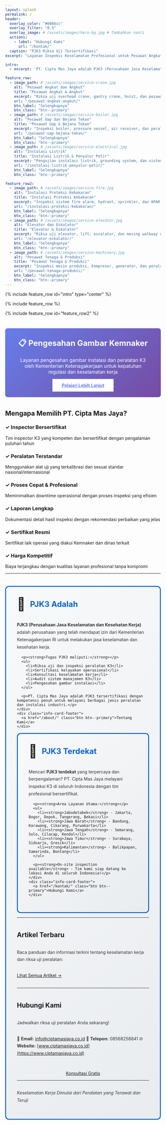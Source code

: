 ```yaml
---
layout: splash
permalink: /
header:
  overlay_color: "#0066cc"
  overlay_filter: "0.5"
  overlay_image: # /assets/images/hero-bg.jpg # Tambahkan nanti
  actions:
    - label: "Hubungi Kami"
      url: "/kontak/"
  caption: "PJK3 Riksa Uji Tersertifikasi"
excerpt: "Layanan Inspeksi Keselamatan Profesional untuk Pesawat Angkat, Bejana Tekan, Instalasi Listrik & K3"

intro:
  - excerpt: 'PT. Cipta Mas Jaya adalah PJK3 (Perusahaan Jasa Keselamatan dan Kesehatan Kerja) tersertifikasi yang memberikan layanan riksa uji dan inspeksi keselamatan untuk berbagai peralatan dan instalasi industri.'

feature_row:
  - image_path: # /assets/images/service-crane.jpg
    alt: "Pesawat Angkat dan Angkut"
    title: "Pesawat Angkat & Angkut"
    excerpt: "Riksa uji overhead crane, gantry crane, hoist, dan pesawat angkat lainnya sesuai standar K3"
    url: "/pesawat-angkat-angkut/"
    btn_label: "Selengkapnya"
    btn_class: "btn--primary"
  - image_path: # /assets/images/service-boiler.jpg
    alt: "Pesawat Uap dan Bejana Tekan"
    title: "Pesawat Uap & Bejana Tekan"
    excerpt: "Inspeksi boiler, pressure vessel, air receiver, dan peralatan bertekanan sesuai regulasi"
    url: "/pesawat-uap-bejana-tekan/"
    btn_label: "Selengkapnya"
    btn_class: "btn--primary"
  - image_path: # /assets/images/service-electrical.jpg
    alt: "Instalasi Listrik"
    title: "Instalasi Listrik & Penyalur Petir"
    excerpt: "Pengujian instalasi listrik, grounding system, dan sistem penyalur petir (lightning protection)"
    url: "/instalasi-listrik-penyalur-petir/"
    btn_label: "Selengkapnya"
    btn_class: "btn--primary"

feature_row2:
  - image_path: # /assets/images/service-fire.jpg
    alt: "Instalasi Proteksi Kebakaran"
    title: "Instalasi Proteksi Kebakaran"
    excerpt: "Inspeksi sistem fire alarm, hydrant, sprinkler, dan APAR sesuai standar fire safety"
    url: "/instalasi-proteksi-kebakaran/"
    btn_label: "Selengkapnya"
    btn_class: "btn--primary"
  - image_path: # /assets/images/service-elevator.jpg
    alt: "Elevator dan Eskalator"
    title: "Elevator & Eskalator"
    excerpt: "Riksa uji elevator, lift, escalator, dan moving walkway untuk keselamatan pengguna"
    url: "/elevator-eskalator/"
    btn_label: "Selengkapnya"
    btn_class: "btn--primary"
  - image_path: # /assets/images/service-machinery.jpg
    alt: "Pesawat Tenaga & Produksi"
    title: "Pesawat Tenaga & Produksi"
    excerpt: "Inspeksi mesin produksi, kompresor, generator, dan peralatan produksi industri"
    url: "/pesawat-tenaga-produksi/"
    btn_label: "Selengkapnya"
    btn_class: "btn--primary"
---
```


{% include feature_row id="intro" type="center" %}

{% include feature_row %}

{% include feature_row id="feature_row2" %}

<div class="notice--info" style="background: linear-gradient(135deg, #667eea 0%, #764ba2 100%); border: none; padding: 30px 40px; margin: 40px 0; text-align: center; border-radius: 8px;">
  <h2 style="color: #ffffff; margin-top: 0; font-size: 1.8em;">📋 Pengesahan Gambar Kemnaker</h2>
  <p style="color: #ffffff; font-size: 1.1em; margin-bottom: 25px;">Layanan pengesahan gambar instalasi dan peralatan K3 oleh Kementerian Ketenagakerjaan untuk kepatuhan regulasi dan keselamatan kerja</p>
  <a href="/pengesahan-gambar-kemnaker/" class="btn btn--light btn--large" style="background: #ffffff; color: #667eea; font-weight: bold; padding: 12px 30px;">Pelajari Lebih Lanjut</a>
</div>

## Mengapa Memilih PT. Cipta Mas Jaya?

<div class="feature__wrapper">
  <div class="feature__item">
    <div class="archive__item">
      <div class="archive__item-body">
        <h3>✓ Inspector Bersertifikat</h3>
        <div class="archive__item-excerpt">
          <p>Tim inspector K3 yang kompeten dan bersertifikat dengan pengalaman puluhan tahun</p>
        </div>
      </div>
    </div>
  </div>

  <div class="feature__item">
    <div class="archive__item">
      <div class="archive__item-body">
        <h3>✓ Peralatan Terstandar</h3>
        <div class="archive__item-excerpt">
          <p>Menggunakan alat uji yang terkalibrasi dan sesuai standar nasional/internasional</p>
        </div>
      </div>
    </div>
  </div>

  <div class="feature__item">
    <div class="archive__item">
      <div class="archive__item-body">
        <h3>✓ Proses Cepat & Profesional</h3>
        <div class="archive__item-excerpt">
          <p>Meminimalkan downtime operasional dengan proses inspeksi yang efisien</p>
        </div>
      </div>
    </div>
  </div>

  <div class="feature__item">
    <div class="archive__item">
      <div class="archive__item-body">
        <h3>✓ Laporan Lengkap</h3>
        <div class="archive__item-excerpt">
          <p>Dokumentasi detail hasil inspeksi dengan rekomendasi perbaikan yang jelas</p>
        </div>
      </div>
    </div>
  </div>

  <div class="feature__item">
    <div class="archive__item">
      <div class="archive__item-body">
        <h3>✓ Sertifikat Resmi</h3>
        <div class="archive__item-excerpt">
          <p>Sertifikat laik operasi yang diakui Kemnaker dan dinas terkait</p>
        </div>
      </div>
    </div>
  </div>

  <div class="feature__item">
    <div class="archive__item">
      <div class="archive__item-body">
        <h3>✓ Harga Kompetitif</h3>
        <div class="archive__item-excerpt">
          <p>Biaya terjangkau dengan kualitas layanan profesional tanpa kompromi</p>
        </div>
      </div>
    </div>
  </div>
</div>

---

<style>
.info-cards-grid {
  display: grid;
  grid-template-columns: 1fr;
  gap: 30px;
  margin: 40px 0;
}

@media (min-width: 64em) {
  .info-cards-grid {
    grid-template-columns: repeat(2, 1fr);
  }
}

.info-card {
  border: 3px solid #0066cc;
  border-radius: 12px;
  padding: 35px;
  background: linear-gradient(135deg, #f8f9fa 0%, #e9ecef 100%);
  transition: all 0.3s ease;
  display: flex;
  flex-direction: column;
}

.info-card:hover {
  transform: translateY(-8px);
  box-shadow: 0 10px 30px rgba(0, 102, 204, 0.25);
  border-color: #667eea;
}

.info-card-header {
  display: flex;
  align-items: center;
  gap: 15px;
  margin-bottom: 20px;
}

.info-card-icon {
  font-size: 3em;
  line-height: 1;
}

.info-card h3 {
  color: #0066cc;
  font-size: 1.8em;
  margin: 0;
  font-weight: bold;
}

.info-card-content {
  flex-grow: 1;
}

.info-card p {
  line-height: 1.7;
  color: #333;
}

.info-card ul {
  margin: 15px 0;
  padding-left: 20px;
}

.info-card li {
  margin: 10px 0;
  line-height: 1.6;
}

.info-card-footer {
  margin-top: auto;
  padding-top: 20px;
}

.info-card .btn {
  display: inline-block;
}
</style>

<div class="info-cards-grid">

  <div class="info-card">
    <div class="info-card-header">
      <div class="info-card-icon">🏢</div>
      <h3>PJK3 Adalah</h3>
    </div>
    <div class="info-card-content">
      <p><strong>PJK3 (Perusahaan Jasa Keselamatan dan Kesehatan Kerja)</strong> adalah perusahaan yang telah mendapat izin dari Kementerian Ketenagakerjaan RI untuk melakukan jasa keselamatan dan kesehatan kerja.</p>

      <p><strong>Tugas PJK3 meliputi:</strong></p>
      <ul>
        <li>Riksa uji dan inspeksi peralatan K3</li>
        <li>Sertifikasi kelayakan operasional</li>
        <li>Konsultasi keselamatan kerja</li>
        <li>Audit sistem manajemen K3</li>
        <li>Pengesahan gambar instalasi</li>
      </ul>

      <p>PT. Cipta Mas Jaya adalah PJK3 tersertifikasi dengan kompetensi penuh untuk melayani berbagai jenis peralatan dan instalasi industri.</p>
    </div>
    <div class="info-card-footer">
      <a href="/about/" class="btn btn--primary">Tentang Kami</a>
    </div>
  </div>

  <div class="info-card">
    <div class="info-card-header">
      <div class="info-card-icon">📍</div>
      <h3>PJK3 Terdekat</h3>
    </div>
    <div class="info-card-content">
      <p>Mencari <strong>PJK3 terdekat</strong> yang terpercaya dan berpengalaman? PT. Cipta Mas Jaya melayani inspeksi K3 di seluruh Indonesia dengan tim profesional bersertifikat.</p>

      <p><strong>Area Layanan Utama:</strong></p>
      <ul>
        <li><strong>Jabodetabek</strong> - Jakarta, Bogor, Depok, Tangerang, Bekasi</li>
        <li><strong>Jawa Barat</strong> - Bandung, Karawang, Cikarang, Purwakarta</li>
        <li><strong>Jawa Tengah</strong> - Semarang, Solo, Cilacap, Kendal</li>
        <li><strong>Jawa Timur</strong> - Surabaya, Sidoarjo, Gresik</li>
        <li><strong>Kalimantan</strong> - Balikpapan, Samarinda, Bontang</li>
      </ul>

      <p><strong>On-site inspection available</strong> - Tim kami siap datang ke lokasi Anda di seluruh Indonesia!</p>
    </div>
    <div class="info-card-footer">
      <a href="/kontak/" class="btn btn--primary">Hubungi Kami</a>
    </div>
  </div>

</div>

---

## Artikel Terbaru

Baca panduan dan informasi terkini tentang keselamatan kerja dan riksa uji peralatan:

[Lihat Semua Artikel →](/artikel/)

---

## Hubungi Kami

Jadwalkan riksa uji peralatan Anda sekarang!

📧 **Email:** info@ciptamasjaya.co.id
📱 **Telepon:** 08568258841
🌐 **Website:** [www.ciptamasjaya.co.id](https://www.ciptamasjaya.co.id)

<div style="text-align: center; margin-top: 30px;">
  <a href="/kontak/" class="btn btn--primary btn--large">Konsultasi Gratis</a>
</div>

---

*Keselamatan Kerja Dimulai dari Peralatan yang Terawat dan Teruji*
